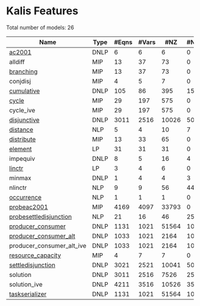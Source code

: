 #  Kalis Features


Total number of models:   26

| Name                                                                                    | Type | #Eqns | #Vars | #NZ   | #NNZ |
|-----------------------------------------------------------------------------------------|------|-------|-------|-------|------|
| [ac2001](https://examples.xpress.fico.com/example.pl?id=ac2001)                         | DNLP | 6     | 6     | 6     | 0    |
| alldiff                                                                                 | MIP  | 13    | 37    | 73    | 0    |
| [branching](https://examples.xpress.fico.com/example.pl?id=branchingka)                 | MIP  | 13    | 37    | 73    | 0    |
| conjdisj                                                                                | MIP  | 4     | 5     | 7     | 0    |
| [cumulative](https://examples.xpress.fico.com/example.pl?id=cumdisj)                    | DNLP | 105   | 86    | 395   | 150  |
| [cycle](https://examples.xpress.fico.com/example.pl?id=cycle)                           | MIP  | 29    | 197   | 575   | 0    |
| cycle_ive                                                                               | MIP  | 29    | 197   | 575   | 0    |
| [disjunctive](https://examples.xpress.fico.com/example.pl?id=cumdisj)                   | DNLP | 3011  | 2516  | 10026 | 5005 |
| [distance](https://examples.xpress.fico.com/example.pl?id=distance)                     | NLP  | 5     | 4     | 10    | 7    |
| [distribute](https://examples.xpress.fico.com/example.pl?id=distribocc)                 | MIP  | 13    | 33    | 65    | 0    |
| [element](https://examples.xpress.fico.com/example.pl?id=element)                       | LP   | 31    | 31    | 31    | 0    |
| impequiv                                                                                | DNLP | 8     | 5     | 16    | 4    |
| [linctr](https://examples.xpress.fico.com/example.pl?id=linctrka)                       | LP   | 3     | 4     | 6     | 0    |
| minmax                                                                                  | DNLP | 1     | 4     | 4     | 3    |
| nlinctr                                                                                 | NLP  | 9     | 9     | 56    | 44   |
| [occurrence](https://examples.xpress.fico.com/example.pl?id=distribocc)                 | NLP  | 1     | 1     | 1     | 0    |
| [probeac2001](https://examples.xpress.fico.com/example.pl?id=branchingka)               | MIP  | 4169  | 4097  | 33793 | 0    |
| [probesettledisjunction](https://examples.xpress.fico.com/example.pl?id=branchingka)    | NLP  | 21    | 16    | 46    | 25   |
| [producer_consumer](https://examples.xpress.fico.com/example.pl?id=producerconsumer)    | DNLP | 1131  | 1021  | 51564 | 1000 |
| [producer_consumer_alt](https://examples.xpress.fico.com/example.pl?id=producerconsumer)| DNLP | 1033  | 1021  | 2164  | 1000 |
| producer_consumer_alt_ive                                                               | DNLP | 1033  | 1021  | 2164  | 1000 |
| [resource_capacity](https://examples.xpress.fico.com/example.pl?id=cumdisj)             | MIP  | 4     | 7     | 7     | 0    |
| [settledisjunction](https://examples.xpress.fico.com/example.pl?id=branchingka)         | DNLP | 3021  | 2521  | 10041 | 5005 |
| solution                                                                                | DNLP | 3011  | 2516  | 7526  | 2505 |
| solution_ive                                                                            | DNLP | 4211  | 3516  | 10526 | 3505 |
| [taskserializer](https://examples.xpress.fico.com/example.pl?id=branchingka)            | DNLP | 1131  | 1021  | 51564 | 1000 |